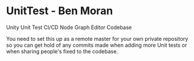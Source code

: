# UnitTest - Ben Moran
Unity Unit Test CI/CD Node Graph Editor Codebase

You need to set this up as a remote master for your own private repository so you can get hold of any commits made when adding more Unit tests or when sharing people's fixed to the codebase.
